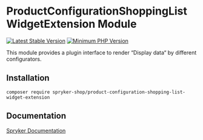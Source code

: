 # ProductConfigurationShoppingListWidgetExtension Module
[![Latest Stable Version](https://poser.pugx.org/spryker-shop/product-configuration-shopping-list-widget-extension/v/stable.svg)](https://packagist.org/packages/spryker-shop/product-configuration-shopping-list-widget-extension)
[![Minimum PHP Version](https://img.shields.io/badge/php-%3E%3D%207.4-8892BF.svg)](https://php.net/)

This module provides a plugin interface to render “Display data“ by different configurators.

## Installation

```
composer require spryker-shop/product-configuration-shopping-list-widget-extension
```

## Documentation

[Spryker Documentation](https://docs.spryker.com)
